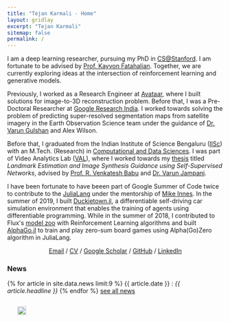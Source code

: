 ```yaml
---
title: "Tejan Karmali - Home"
layout: gridlay
excerpt: "Tejan Karmali"
sitemap: false
permalink: /
---
```


<div class="container-fluid">

<div class="row">

<div class="col-sm-8">

I am a deep learning researcher, pursuing my PhD in [CS@Stanford](https://www.cs.stanford.edu/). I am fortunate to be advised by [Prof. Kayvon Fatahalian](https://graphics.stanford.edu/~kayvonf/). Together, we are currently exploring ideas at the intersection of reinforcement learning and generative models.

Previously, I worked as a Research Engineer at [Avataar](https://avataar.ai), where I built solutions for image-to-3D reconstruction problem. Before that, I was a Pre-Doctoral Researcher at [Google Research India](https://research.google/teams/india-research-lab/). I worked towards solving the problem of predicting super-resolved segmentation maps from satellite imagery in the Earth Observation Science team under the guidance of [Dr. Varun Gulshan](https://sites.google.com/view/varungulshan/home) and Alex Wilson.

Before that, I graduated from the Indian Institute of Science Bengaluru ([IISc](https://www.iisc.ac.in/)) with an M.Tech. (Research) in [Computational and Data Sciences](https://cds.iisc.ac.in/). I was part of Video Analytics Lab ([VAL](https://val.cds.iisc.ac.in/)), where I worked towards my [thesis](https://etd.iisc.ac.in/handle/2005/5899) titled *Landmark Estimation and Image Synthesis Guidance using Self-Supervised Networks*, advised by [Prof. R. Venkatesh Babu](http://cds.iisc.ac.in/faculty/venky/) and [Dr. Varun Jampani](varunjampani.github.io/).

I have been fortunate to have beeen part of Google Summer of Code twice to contribute to the [JuliaLang](https://julialang.org/) under the mentorship of [Mike Innes](https://mikeinnes.io/). In the summer of 2019, I built [Duckietown.jl](https://github.com/tejank10/Duckietown.jl), a differentiable self-driving car simulation environment that enables the training of agents using differentiable programming. While in the summer of 2018, I contributed to Flux's [model zoo](https://github.com/FluxML/model-zoo) with Reinforcement Learning algorithms and built [AlphaGo.jl](https://github.com/tejank10/AlphaGo.jl) to train and play zero-sum board games using Alpha(Go)Zero algorithm in JuliaLang.


<p align="center">
  <a href="mailto:tejank10@gmail.com">Email</a>  /
  <a href="./files/TejanKarmaliCV.pdf">CV</a> /
  <a href="https://scholar.google.co.in/citations?user=Ulsd7DkAAAAJ&hl=en">Google Scholar</a> /
  <a href="https://github.com/tejank10">GitHub</a> /
  <a href="https://www.linkedin.com/in/tejank10/">LinkedIn</a>
</p>

### News
{% for article in site.data.news limit:9 %}
{{ article.date }} :
<em>{{ article.headline }}</em>
{% endfor %}
<a href="{{ site.url }}{{ site.baseurl }}/allnews.html">see all news</a>

</div>

<div class="col-sm-4" style="display:table-cell; vertical-align:middle; text-align:left">

  <ul style="overflow: hidden">
  <img src="{{ site.url }}{{ site.baseurl }}/images/profile_pic.jpeg" class="img-responsive" width="100%" />
  </ul>

  <!-- <br clear="all" /> -->

  <!-- <A HREF="mailto:tejank10@gmail.com">Email</A> <br>-->
  <!-- Google Research India<br> -->
  <!-- Bengaluru, KA<br> -->


</div>

</div>
</div>
